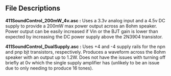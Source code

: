 
## File Descriptions

**411SoundControl_200mW_4v.asc :** Uses a 3.3v analog input and a 4.5v DC supply to provide a 200mW max power output across an 8ohm speaker. Power output can be easily increased if Vin or the BJT gain is lower than expected by increasing the DC power supply above the 2N3904 transistor.

**411SoundControl_DualSupply.asc :** Uses +4 and -4 supply rails for the npn and pnp bjt transistors, respectively. Produces a waveform across the 8ohm speaker with an output up to 1.2W. Does not have the issues with turning off briefly at 0v which the single supply amplifier has (unlikely to be an issue due to only needing to produce 16 tones).
